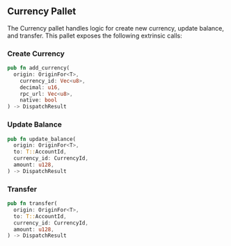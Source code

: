 
## Currency Pallet
The Currency pallet handles logic for create new currency, update balance, and transfer.
This pallet exposes the following extrinsic calls:
### Create Currency
```rust
pub fn add_currency(
  origin: OriginFor<T>,
	currency_id: Vec<u8>,
	decimal: u16,
	rpc_url: Vec<u8>,
	native: bool
) -> DispatchResult
```
### Update Balance
```rust
pub fn update_balance(
  origin: OriginFor<T>,
  to: T::AccountId,
  currency_id: CurrencyId,
  amount: u128,
) -> DispatchResult
```
### Transfer
```rust
pub fn transfer(
  origin: OriginFor<T>,
  to: T::AccountId,
  currency_id: CurrencyId,
  amount: u128,
) -> DispatchResult
```
